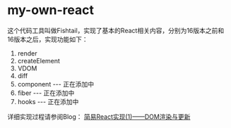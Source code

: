 # my-own-react
这个代码工具叫做Fishtail，实现了基本的React相关内容，分别为16版本之前和16版本之后，实现功能如下：
1. render
2. createElement
3. VDOM
4. diff
5. component --- 正在添加中
6. fiber --- 正在添加中
7. hooks --- 正在添加中

详细实现过程请参阅Blog：
[简易React实现(1)——DOM渲染与更新](https://www.yuguomin.com/2020/01/07/create-my-own-react-1/)

